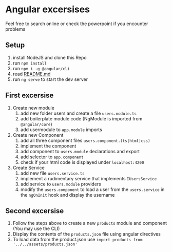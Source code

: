 # Angular excersises

Feel free to search online or check the powerpoint if you encounter problems

## Setup

1. install NodeJS and clone this Repo
2. run `npm install`
3. run `npm i -g @angular/cli`
4. read [README.md](./README.md)
5. run `ng serve` to start the dev server

## First excersise

1. Create new module
   1. add new folder users and create a file `users.module.ts`
   2. add boilerplate module code (NgModule is imported from `@angular/core`)
   3. add usermodule to `app.module` imports
2. Create new Component
   1. add all three component files `users.component.(ts|html|css)`
   2. implement the component
   3. add component to `users.module` declarations and export
   4. add selector to `app.component`
   5. check if your html code is displayed under `localhost:4200`
3. Create Service
   1. add new file `users.service.ts`
   2. implement a rudimentary service that implements `IUsersService`
   3. add service to `users.module` providers
   4. modify the `users.component` to load a user from the `users.service` in the `ngOnInit` hook and display the username

## Second excersise

1. Follow the steps above to create a new `products` module and component (You may use the CLI)
2. Display the contents of the `products.json` file using angular directives
3. To load data from the product.json use `import products from '../../assets/products.json'`
